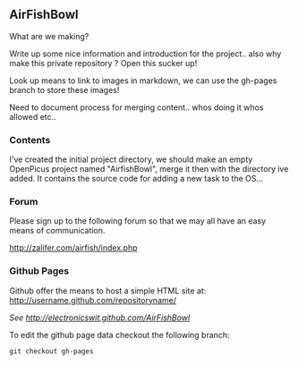 ## AirFishBowl
What are we making?

Write up some nice information and introduction for the project.. also why make this private repository ? Open this sucker up!

Look up means to link to images in markdown, we can use the gh-pages branch to store these images!

Need to document process for merging content.. whos doing it whos allowed etc..


### Contents
I've created the initial project directory, we should make an empty OpenPicus project named "AirfishBowl", merge it then with the directory ive added. It contains the source code for adding a new task to the OS...


### Forum
Please sign up to the following forum so that we may all have an easy means of communication.

http://zalifer.com/airfish/index.php


### Github Pages
Github offer the means to host a simple HTML site at: http://username.github.com/repositoryname/

_See http://electronicswit.github.com/AirFishBowl_

To edit the github page data checkout the following branch:

    git checkout gh-pages

